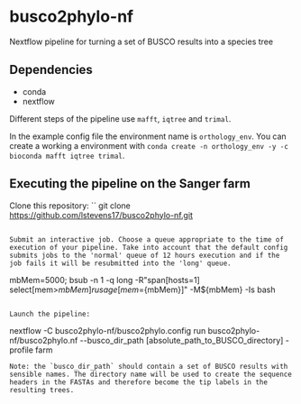 # busco2phylo-nf
Nextflow pipeline for turning a set of BUSCO results into a species tree


##  Dependencies

- conda
- nextflow

Different steps of the pipeline use `mafft`, `iqtree` and `trimal`. 

In the example config file the environment name is `orthology_env`. You can create a working a environment with `conda create -n orthology_env -y -c bioconda mafft iqtree trimal`.

## Executing the pipeline on the Sanger farm

Clone this repository:
``
git clone https://github.com/lstevens17/busco2phylo-nf.git
```

Submit an interactive job. Choose a queue appropriate to the time of execution of your pipeline. Take into account that the default config submits jobs to the 'normal' queue of 12 hours execution and if the job fails it will be resubmitted into the 'long' queue.
```
mbMem=5000; bsub -n 1 -q long -R"span[hosts=1] select[mem>${mbMem}] rusage[mem=${mbMem}]" -M${mbMem} -Is bash
```

Launch the pipeline: 
```
nextflow -C busco2phylo-nf/busco2phylo.config run busco2phylo-nf/busco2phylo.nf --busco_dir_path [absolute_path_to_BUSCO_directory] -profile farm
```
Note: the `busco_dir_path` should contain a set of BUSCO results with sensible names. The directory name will be used to create the sequence headers in the FASTAs and therefore become the tip labels in the resulting trees. 
